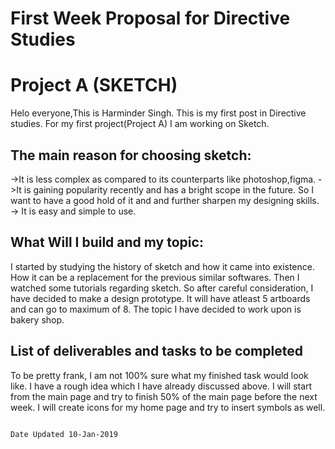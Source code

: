# First Week Proposal for Directive Studies

# Project A (SKETCH)

Helo everyone,This is Harminder Singh. This is my first post in Directive studies. For my first project(Project A) I am working on Sketch. 
## The main reason for choosing sketch:
->It is less complex as compared to its counterparts like photoshop,figma.
->It is gaining popularity recently and has a bright scope in the future. So I want to have a good hold of it and and further sharpen my designing skills.
-> It is easy and simple to use.

## What Will I build and my topic:
I started by studying the history of sketch and how it came into existence. How it can be a replacement for the previous similar softwares. Then I watched some tutorials regarding sketch. So after careful consideration, I have decided to make a design prototype. It will have atleast 5 artboards and can go to maximum of 8. The topic I have decided to work upon is bakery shop.

## List of deliverables and tasks to be completed
To be pretty frank, I am not 100% sure what my finished task would look like. I have a rough idea which I have already discussed above. I will start from the main page and try to finish 50% of the main page before the next week. I will create icons for my home page and try to insert symbols as well.


                                                                                            Date Updated 10-Jan-2019
